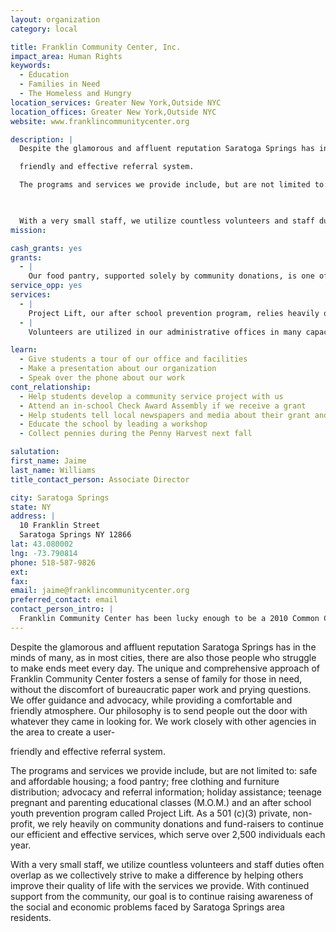 ```yaml
---
layout: organization
category: local

title: Franklin Community Center, Inc.
impact_area: Human Rights
keywords: 
  - Education
  - Families in Need
  - The Homeless and Hungry
location_services: Greater New York,Outside NYC
location_offices: Greater New York,Outside NYC
website: www.franklincommunitycenter.org

description: |
  Despite the glamorous and affluent reputation Saratoga Springs has in the minds of many, as in most cities, there are also those people who struggle to make ends meet every day. The unique and comprehensive approach of Franklin Community Center fosters a sense of family for those in need, without the discomfort of bureaucratic paper work and prying questions. We offer guidance and advocacy, while providing a comfortable and friendly atmosphere. Our philosophy is to send people out the door with whatever they came in looking for. We work closely with other agencies in the area to create a user-

  friendly and effective referral system. 

  The programs and services we provide include, but are not limited to: safe and affordable housing; a food pantry; free clothing and furniture distribution; advocacy and referral information; holiday assistance; teenage pregnant and parenting educational classes (M.O.M.) and an after school youth prevention program called Project Lift. As a 501 (c)(3) private, non-profit, we rely heavily on community donations and fund-raisers to continue our efficient and effective services, which serve over 2,500 individuals each year.

  

  With a very small staff, we utilize countless volunteers and staff duties often overlap as we collectively strive to make a difference by helping others improve their quality of life with the services we provide. With continued support from the community, our goal is to continue raising awareness of the social and economic problems faced by Saratoga Springs area residents.
mission: 

cash_grants: yes
grants: 
  - |
    Our food pantry, supported solely by community donations, is one of our most highly utilized programs. Serving more than 2,500 residents from Saratoga Springs, Ballston Spa, Corinth, Milton, Rock City Falls, Waterford, Halfmoon, Wilton, Clifton Park and beyond, the pantry relies on donations of funds and food to provide for others. Through the generosity of others, Franklin Community Center has been providing this critical service to those in need for more than 25 years. The pantry is accessible to anyone who is in need of food, without any income or residency requirement. Our motto is "a little bit goes a long way". Any donation, large or small, is helping in our mission to provide for those in need. A $50 donation can provide a holiday meal to a family of 4. A $500 donation will stock our shelves for two months, enabling us to provide food to more than 100 families each month.
service_opp: yes
services: 
  - |
    Project Lift, our after school prevention program, relies heavily on volunteers to provide positive role models for students enrolled in the program. Volunteers typically assist students with daily tasks, such as preparing snack and helping them prepare for their bus ride home, as well as assists staff with lessons and games.
  - |
    Volunteers are utilized in our administrative offices in many capacities. We often rely on volunteers to assist us with clerical tasks (such as copying and answering telephones), maintaining our distribution center, light housekeeping, yard work, snow removal, special events and more.

learn: 
  - Give students a tour of our office and facilities
  - Make a presentation about our organization
  - Speak over the phone about our work
cont_relationship: 
  - Help students develop a community service project with us
  - Attend an in-school Check Award Assembly if we receive a grant
  - Help students tell local newspapers and media about their grant and/or project with us
  - Educate the school by leading a workshop
  - Collect pennies during the Penny Harvest next fall

salutation: 
first_name: Jaime
last_name: Williams
title_contact_person: Associate Director

city: Saratoga Springs
state: NY
address: |
  10 Franklin Street  
  Saratoga Springs NY 12866
lat: 43.080002
lng: -73.790814
phone: 518-587-9826
ext: 
fax: 
email: jaime@franklincommunitycenter.org
preferred_contact: email
contact_person_intro: |
  Franklin Community Center has been lucky enough to be a 2010 Common Cents grant recipient via Ballston Spa High School's Interact Club. We are so excited to be a part of the Penny Harvest and Common Cents! We'd love to learn more about our local youth and loyal supporters, so if our organization sounds like something you'd like to be a part of, please contact us!
---
```

Despite the glamorous and affluent reputation Saratoga Springs has in the minds of many, as in most cities, there are also those people who struggle to make ends meet every day. The unique and comprehensive approach of Franklin Community Center fosters a sense of family for those in need, without the discomfort of bureaucratic paper work and prying questions. We offer guidance and advocacy, while providing a comfortable and friendly atmosphere. Our philosophy is to send people out the door with whatever they came in looking for. We work closely with other agencies in the area to create a user-

friendly and effective referral system. 

The programs and services we provide include, but are not limited to: safe and affordable housing; a food pantry; free clothing and furniture distribution; advocacy and referral information; holiday assistance; teenage pregnant and parenting educational classes (M.O.M.) and an after school youth prevention program called Project Lift. As a 501 (c)(3) private, non-profit, we rely heavily on community donations and fund-raisers to continue our efficient and effective services, which serve over 2,500 individuals each year.



With a very small staff, we utilize countless volunteers and staff duties often overlap as we collectively strive to make a difference by helping others improve their quality of life with the services we provide. With continued support from the community, our goal is to continue raising awareness of the social and economic problems faced by Saratoga Springs area residents.